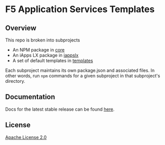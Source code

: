 # F5 Application Services Templates

## Overview

This repo is broken into subprojects

* An NPM package in [core](core)
* An iApps LX package in [iappslx](iappslx)
* A set of default templates in [templates](templates)

Each subproject maintains its own package.json and associated files.
In other words, run `npm` commands for a given subproject in that subproject's directory.

## Documentation

Docs for the latest stable release can be found [here](https://clouddocs.f5.com/products/extensions/f5-appsvcs-templates/latest/).

## License

[Apache License 2.0](https://choosealicense.com/licenses/apache-2.0/)
